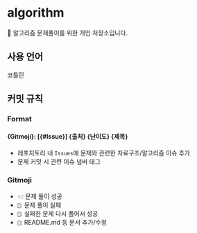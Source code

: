 # algorithm
📖 알고리즘 문제풀이를 위한 개인 저장소입니다.

## 사용 언어
코틀린

## 커밋 규칙
### Format
#### {Gitmoji}: [{#Issue}] {출처} {난이도} {제목}
- 레포지토리 내 `Issues`에 문제와 관련한 자료구조/알고리즘 이슈 추가
- 문제 커밋 시 관련 이슈 넘버 태그

### Gitmoji
- `✨`: 문제 풀이 성공
- `💩`: 문제 풀이 실패
- `🎨`: 실패한 문제 다시 풀어서 성공
- `📝`: README.md 등 문서 추가/수정